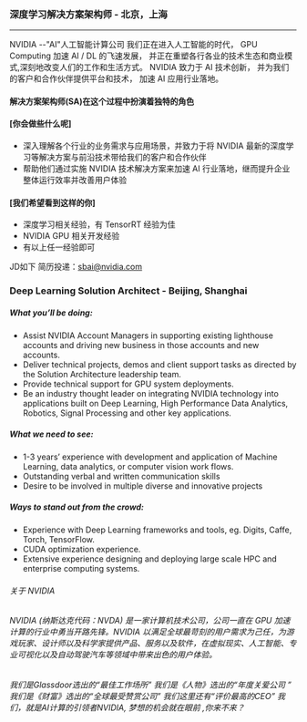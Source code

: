 
### 深度学习解决方案架构师 - 北京，上海
___
NVIDIA --"AI"人工智能计算公司
我们正在进入人工智能的时代， GPU Computing 加速 AI / DL 的飞速发展， 并正在重塑各行各业的技术生态和商业模式,深刻地改变人们的工作和生活方式。
NVIDIA 致力于 AI 技术创新， 并为我们的客户和合作伙伴提供平台和技术， 加速 AI 应用行业落地。

#### 解决方案架构师(SA)在这个过程中扮演着独特的角色

#### [你会做些什么呢]
- 深入理解各个行业的业务需求与应用场景，并致力于将 NVIDIA 最新的深度学习等解决方案与前沿技术带给我们的客户和合作伙伴
- 帮助他们通过实施 NVIDIA 技术解决方案来加速 AI 行业落地，继而提升企业整体运行效率并改善用户体验

#### [我们希望看到这样的你]
- 深度学习相关经验，有 TensorRT 经验为佳
- NVIDIA GPU 相关开发经验
- 有以上任一经验即可

JD如下 简历投递：sbai@nvidia.com  

### Deep Learning Solution Architect - Beijing, Shanghai

##### What you’ll be doing:
- Assist NVIDIA Account Managers in supporting existing lighthouse accounts and driving new business in those accounts and new accounts.
- Deliver technical projects, demos and client support tasks as directed by the Solution Architecture leadership team.
- Provide technical support for GPU system deployments.
- Be an industry thought leader on integrating NVIDIA technology into applications built on Deep Learning, High Performance Data Analytics, Robotics, Signal Processing and other key applications.

##### What we need to see: 
- 1-3 years’ experience with development and application of Machine Learning, data analytics, or computer vision work flows.
- Outstanding verbal and written communication skills
- Desire to be involved in multiple diverse and innovative projects

##### Ways to stand out from the crowd:
- Experience with Deep Learning frameworks and tools, eg. Digits, Caffe, Torch, TensorFlow.
- CUDA optimization experience.
- Extensive experience designing and deploying large scale HPC and enterprise computing systems.

###### 关于 NVIDIA
###### NVIDIA (纳斯达克代码：NVDA) 是一家计算机技术公司，公司一直在 GPU 加速计算的行业中勇当开路先锋。NVIDIA 以满足全球最苛刻的用户需求为己任，为游戏玩家、设计师以及科学家提供产品、服务以及软件，在虚拟现实、人工智能、专业可视化以及自动驾驶汽车等领域中带来出色的用户体验。


###### 我们是Glassdoor选出的“最佳工作场所” 我们是《人物》选出的“年度关爱公司 ” 我们是《财富》选出的“全球最受赞赏公司”  我们这里还有“评价最高的CEO”  我们，就是AI计算的引领者NVIDIA, 梦想的机会就在眼前 ,你来不来？

